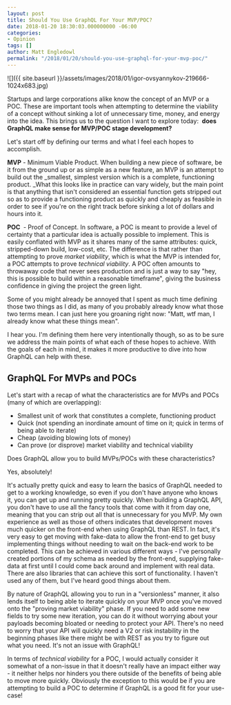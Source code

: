 ```yaml
---
layout: post
title: Should You Use GraphQL For Your MVP/POC?
date: 2018-01-20 18:30:03.000000000 -06:00
categories:
- Opinion
tags: []
author: Matt Engledowl
permalink: "/2018/01/20/should-you-use-graphql-for-your-mvp-poc/"
---
```

![]({{ site.baseurl }}/assets/images/2018/01/igor-ovsyannykov-219666-1024x683.jpg)

Startups and large corporations alike know the concept of an MVP or a POC. These are important tools when attempting to determine the viability of a concept without sinking a lot of unnecessary time, money, and energy into the idea. This brings us to the question I want to explore today:&nbsp; **does GraphQL make sense for MVP/POC stage development?**

Let's start off by defining our terms and what I feel each hopes to accomplish.

**MVP** - Minimum Viable Product. When building a new piece of software, be it from the ground up or as simple as a new feature, an MVP is an attempt to build out the&nbsp;_smallest, simplest version which is a complete, functioning product.&nbsp;_What this looks like in practice can vary widely, but the main point is that anything that isn't considered an essential function gets stripped out so as to provide a functioning product as quickly and cheaply as feasible in order to see if you're on the right track before sinking a lot of dollars and hours into it.

**POC&nbsp;** - Proof of Concept. In software, a POC is meant to provide a level of certainty that a particular idea is actually possible to implement. This is easily conflated with MVP as it shares many of the same attributes: quick, stripped-down build, low-cost, etc. The difference is that rather than attempting to prove&nbsp;_market viability_, which is what the MVP is intended for, a POC attempts to prove&nbsp;_technical viability_. A POC often amounts to throwaway code that never sees production and is just a way to say "hey, this is possible to build within a reasonable timeframe", giving the business confidence in giving the project the green light.

Some of you might already be annoyed that I spent as much time defining those two things as I did, as many of you probably already know what those two terms mean. I can just here you groaning right now: "Matt, wtf man, I already know what these things mean".

I hear you. I'm defining them here very intentionally though, so as to be sure we address the main points of what each of these hopes to achieve. With the goals of each in mind, it makes it more productive to dive into how GraphQL can help with these.

## GraphQL For MVPs and POCs

Let's start with a recap of what the characteristics are for MVPs and POCs (many of which are overlapping):

- Smallest unit of work that constitutes a complete, functioning product
- Quick (not spending an inordinate amount of time on it; quick in terms of being able to iterate)
- Cheap (avoiding blowing lots of money)
- Can prove (or disprove) market viability and technical viability

Does GraphQL allow you to build MVPs/POCs with these characteristics?

Yes, absolutely!

It's actually pretty quick and easy to learn the basics of GraphQL needed to get to a working knowledge, so even if you don't have anyone who knows it, you can get up and running pretty quickly. When building a GraphQL API, you don't have to use all the fancy tools that come with it from day one, meaning that you can strip out all that is unnecessary for you MVP. My own experience as well as those of others indicates that development moves much quicker on the front-end when using GraphQL than REST. In fact, it's very easy to get moving with fake-data to allow the front-end to get busy implementing things without needing to wait on the back-end work to be completed. This can be achieved in various different ways - I've personally created portions of my schema as needed by the front-end, supplying fake-data at first until I could come back around and implement with real data. There are also libraries that can achieve this sort of functionality. I haven't used any of them, but I've heard good things about them.

By nature of GraphQL allowing you to run in a "versionless" manner, it also lends itself to being able to iterate quickly on your MVP once you've moved onto the "proving market viability" phase. If you need to add some new fields to try some new iteration, you can do it without worrying about your payloads becoming bloated or needing to protect your API. There's no need to worry that your API will quickly need a V2 or risk instability in the beginning phases like there might be with REST as you try to figure out what you need. It's not an issue with GraphQL!

In terms of&nbsp;_technical viability_ for a POC, I would actually consider it somewhat of a non-issue in that it doesn't really have an impact either way - it neither helps nor hinders you there outside of the benefits of being able to move more quickly. Obviously the exception to this would be if you are attempting to build a POC to determine if GraphQL is a good fit for your use-case!

